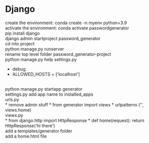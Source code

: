 # Django

create the environment: conda create -n myenv python=3.9<br>
activate the environment: conda activate passwordgenerator<br>
pip install django<br>
django admin startproject password_generator<br>
cd into project<br>
python manage.py runserver<br>
rename top level folder password_generator-project<br>
python manage.py help
settings.py<br>
* debug
* ALLOWED_HOSTS = \['localhost']
<br>
python manage.py startapp generator<br>
settings.py add app name to installed_apps<br>
urls.py<br>
* remove admin stuff
* from generator import views
* urlpatterns ('', views.home)
<br>
views.py<br>
* from django.http import HttpResponse
* def home(request): return HttpResponse('hi there')
<br>
add a templates/generator folder<br>
add a home.html file<br>
